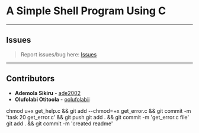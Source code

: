 # A Simple Shell Program Using C

---

## Issues

> Report issues/bug here: [Issues](https://github.com/oolufolabii/simple_shell/issues)

---

## Contributors

+ **Ademola Sikiru** - [ade2002](https://github.com/Ade2002/)
+ **Olufolabi Otitoola** - [oolufolabii](github.com/oolufolabii/)


chmod u+x get_help.c && git add --chmod=+x get_error.c && git commit -m 'task 20 get_error.c' && git push
git add .  && git commit -m 'get_error.c file'
git add . && git commit -m 'created readme'

